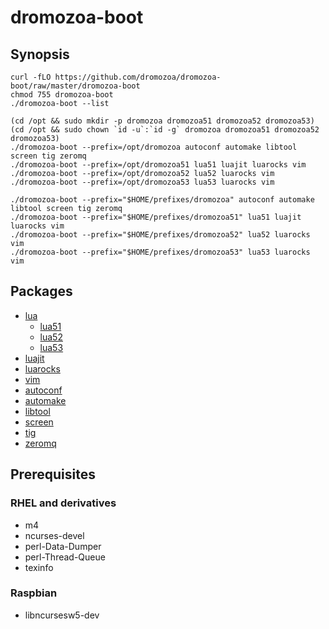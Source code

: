 # dromozoa-boot

## Synopsis

```
curl -fLO https://github.com/dromozoa/dromozoa-boot/raw/master/dromozoa-boot
chmod 755 dromozoa-boot
./dromozoa-boot --list
```

```
(cd /opt && sudo mkdir -p dromozoa dromozoa51 dromozoa52 dromozoa53)
(cd /opt && sudo chown `id -u`:`id -g` dromozoa dromozoa51 dromozoa52 dromozoa53)
./dromozoa-boot --prefix=/opt/dromozoa autoconf automake libtool screen tig zeromq
./dromozoa-boot --prefix=/opt/dromozoa51 lua51 luajit luarocks vim
./dromozoa-boot --prefix=/opt/dromozoa52 lua52 luarocks vim
./dromozoa-boot --prefix=/opt/dromozoa53 lua53 luarocks vim
```

```
./dromozoa-boot --prefix="$HOME/prefixes/dromozoa" autoconf automake libtool screen tig zeromq
./dromozoa-boot --prefix="$HOME/prefixes/dromozoa51" lua51 luajit luarocks vim
./dromozoa-boot --prefix="$HOME/prefixes/dromozoa52" lua52 luarocks vim
./dromozoa-boot --prefix="$HOME/prefixes/dromozoa53" lua53 luarocks vim
```

## Packages

* [lua](https://www.lua.org/versions.html)
    * [lua51](https://dromozoa.s3.amazonaws.com/pub/index.html?prefix=pub%2Fdromozoa-autotoolize%2F1.1%2F)
    * [lua52](https://dromozoa.s3.amazonaws.com/pub/index.html?prefix=pub%2Fdromozoa-autotoolize%2F1.1%2F)
    * [lua53](https://dromozoa.s3.amazonaws.com/pub/index.html?prefix=pub%2Fdromozoa-autotoolize%2F1.1%2F)
* [luajit](https://luajit.org/download.html)
* [luarocks](https://luarocks.github.io/luarocks/releases/)
* [vim](https://github.com/vim/vim/releases)
* [autoconf](https://ftp.gnu.org/gnu/autoconf/)
* [automake](https://ftp.gnu.org/gnu/automake/)
* [libtool](https://ftp.gnu.org/gnu/libtool/)
* [screen](https://ftp.gnu.org/gnu/screen/)
* [tig](https://github.com/jonas/tig/releases)
* [zeromq](http://zeromq.org/intro:get-the-software)

## Prerequisites

### RHEL and derivatives

* m4
* ncurses-devel
* perl-Data-Dumper
* perl-Thread-Queue
* texinfo

### Raspbian

* libncursesw5-dev
